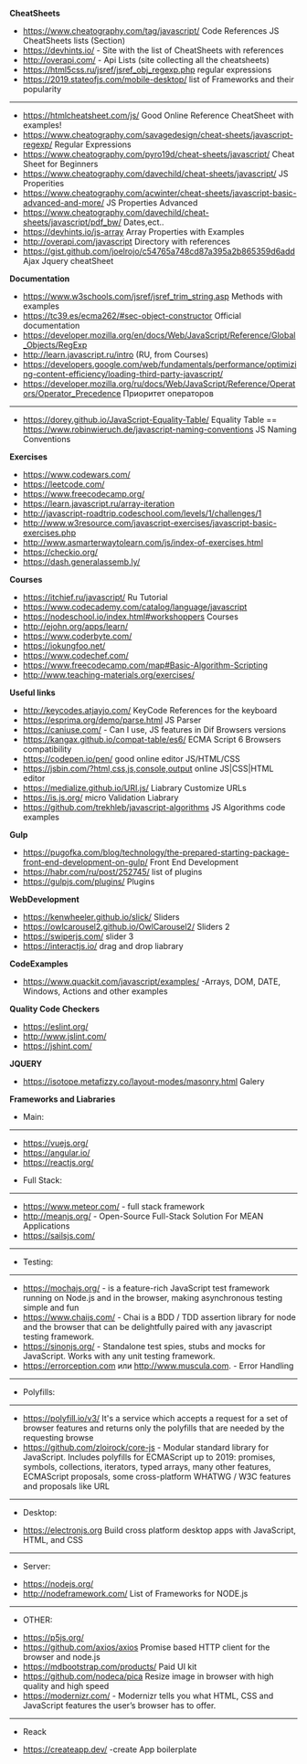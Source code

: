 **CheatSheets**
* https://www.cheatography.com/tag/javascript/ Code References JS CheatSheets lists (Section)
* https://devhints.io/ - Site with the list of CheatSheets with references
* http://overapi.com/ - Api Lists (site collecting all the cheatsheets)
* https://html5css.ru/jsref/jsref_obj_regexp.php regular expressions
* https://2019.stateofjs.com/mobile-desktop/ list of Frameworks and their popularity
______
* https://htmlcheatsheet.com/js/ Good Online Reference CheatSheet with examples!
* https://www.cheatography.com/savagedesign/cheat-sheets/javascript-regexp/ Regular Expressions
* https://www.cheatography.com/pyro19d/cheat-sheets/javascript/ Cheat Sheet for Beginners
* https://www.cheatography.com/davechild/cheat-sheets/javascript/ JS Properities
* https://www.cheatography.com/acwinter/cheat-sheets/javascript-basic-advanced-and-more/ JS Properties Advanced
* https://www.cheatography.com/davechild/cheat-sheets/javascript/pdf_bw/ Dates,ect..
* https://devhints.io/js-array Array Properties with Examples
* http://overapi.com/javascript Directory with references
* https://gist.github.com/joelrojo/c54765a748cd87a395a2b865359d6add Ajax Jquery cheatSheet

**Documentation**
* https://www.w3schools.com/jsref/jsref_trim_string.asp Methods with examples
* https://tc39.es/ecma262/#sec-object-constructor Official documentation
* https://developer.mozilla.org/en/docs/Web/JavaScript/Reference/Global_Objects/RegExp 
* http://learn.javascript.ru/intro (RU, from Courses)
* https://developers.google.com/web/fundamentals/performance/optimizing-content-efficiency/loading-third-party-javascript/ 
* https://developer.mozilla.org/ru/docs/Web/JavaScript/Reference/Operators/Operator_Precedence Приоритет операторов
-------
* https://dorey.github.io/JavaScript-Equality-Table/ Equality Table ==
https://www.robinwieruch.de/javascript-naming-conventions  JS Naming Conventions

**Exercises**
* https://www.codewars.com/
* https://leetcode.com/
* https://www.freecodecamp.org/
* https://learn.javascript.ru/array-iteration 
* http://javascript-roadtrip.codeschool.com/levels/1/challenges/1 
* http://www.w3resource.com/javascript-exercises/javascript-basic-exercises.php
* http://www.asmarterwaytolearn.com/js/index-of-exercises.html
* https://checkio.org/
* https://dash.generalassemb.ly/



**Courses**
* https://itchief.ru/javascript/ Ru Tutorial
* https://www.codecademy.com/catalog/language/javascript
* https://nodeschool.io/index.html#workshoppers   Courses
* http://ejohn.org/apps/learn/
* https://www.coderbyte.com/
* https://iokungfoo.net/
* https://www.codechef.com/
* https://www.freecodecamp.com/map#Basic-Algorithm-Scripting 
* http://www.teaching-materials.org/exercises/ 

**Useful links**

* http://keycodes.atjayjo.com/  KeyCode References for the keyboard
* https://esprima.org/demo/parse.html JS Parser
* https://caniuse.com/ - Can I use, JS features in Dif Browsers versions
* https://kangax.github.io/compat-table/es6/ ECMA Script 6 Browsers compatibility
* https://codepen.io/pen/ good online editor JS/HTML/CSS
* https://jsbin.com/?html,css,js,console,output online JS|CSS|HTML editor
* https://medialize.github.io/URI.js/ Liabrary Customize URLs
* https://is.js.org/ micro Validation Liabrary
* https://github.com/trekhleb/javascript-algorithms JS Algorithms code examples

**Gulp**
* https://pugofka.com/blog/technology/the-prepared-starting-package-front-end-development-on-gulp/ Front End Development
* https://habr.com/ru/post/252745/ list of plugins
* https://gulpjs.com/plugins/ Plugins


**WebDevelopment**
* https://kenwheeler.github.io/slick/ Sliders
* https://owlcarousel2.github.io/OwlCarousel2/ Sliders 2
* https://swiperjs.com/ slider 3
* https://interactjs.io/ drag and drop liabrary

**CodeExamples**
* https://www.quackit.com/javascript/examples/ -Arrays, DOM, DATE, Windows, Actions and other examples

**Quality Code Checkers**
* https://eslint.org/
* http://www.jslint.com/
* https://jshint.com/

**JQUERY**
* https://isotope.metafizzy.co/layout-modes/masonry.html Galery

**Frameworks and Liabraries**

+ Main:
________________
* https://vuejs.org/
* https://angular.io/
* https://reactjs.org/

+ Full Stack:
________________
* https://www.meteor.com/ - full stack framework
* http://meanjs.org/ - Open-Source Full-Stack Solution For MEAN Applications
* https://sailsjs.com/ 
________________

+ Testing:
________________
* https://mochajs.org/  - is a feature-rich JavaScript test framework running on Node.js and in the browser, making asynchronous testing simple and fun
* https://www.chaijs.com/ - Chai is a BDD / TDD assertion library for node and the browser that can be delightfully paired with any javascript testing framework.
* https://sinonjs.org/ - Standalone test spies, stubs and mocks for JavaScript.
Works with any unit testing framework. 
*  https://errorception.com или http://www.muscula.com. - Error Handling
________________

+ Polyfills:
________________
* https://polyfill.io/v3/ It's a service which accepts a request for a set of browser features and returns only the polyfills that are needed by the requesting browse
* https://github.com/zloirock/core-js  - Modular standard library for JavaScript. Includes polyfills for ECMAScript up to 2019: promises, symbols, collections, iterators, typed arrays, many other features, ECMAScript proposals, some cross-platform WHATWG / W3C features and proposals like URL
________________

+ Desktop:
* https://electronjs.org Build cross platform desktop apps with JavaScript, HTML, and CSS

________________

+ Server:
* https://nodejs.org/ 
* http://nodeframework.com/ List of Frameworks for NODE.js
________________


+ OTHER:
* https://p5js.org/
* https://github.com/axios/axios Promise based HTTP client for the browser and node.js 
* https://mdbootstrap.com/products/ Paid UI kit
* https://github.com/nodeca/pica Resize image in browser with high quality and high speed
* https://modernizr.com/ - Modernizr tells you what HTML, CSS and JavaScript features the user’s browser has to offer.
________________

+ Reack
* https://createapp.dev/  -create App boilerplate

